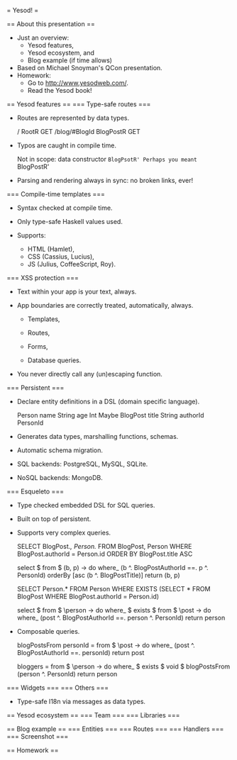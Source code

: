 = Yesod! =

== About this presentation ==

* Just an overview:
  * Yesod features,
  * Yesod ecosystem, and
  * Blog example (if time allows)
* Based on Michael Snoyman's QCon presentation.
* Homework:
  * Go to <http://www.yesodweb.com/>.
  * Read the Yesod book!


== Yesod features ==
=== Type-safe routes ===

* Routes are represented by data types.

    /             RootR     GET
    /blog/#BlogId BlogPostR GET

* Typos are caught in compile time.

    Not in scope: data constructor `BlogPsotR'
    Perhaps you meant `BlogPostR'

* Parsing and rendering always in sync: no broken links, ever!

=== Compile-time templates ===

* Syntax checked at compile time.

* Only type-safe Haskell values used.

* Supports:
  * HTML (Hamlet),
  * CSS (Cassius, Lucius),
  * JS (Julius, CoffeeScript, Roy).

=== XSS protection ===

* Text within your app is your text, always.

* App boundaries are correctly treated, automatically, always.

  * Templates,

  * Routes,

  * Forms,

  * Database queries.

* You never directly call any (un)escaping function.

=== Persistent ===

* Declare entity definitions in a DSL (domain specific language).

    Person
      name String
      age Int Maybe
    BlogPost
      title String
      authorId PersonId

* Generates data types, marshalling functions, schemas.

* Automatic schema migration.

* SQL backends: PostgreSQL, MySQL, SQLite.

* NoSQL backends: MongoDB.

=== Esqueleto ===

* Type checked embedded DSL for SQL queries.

* Built on top of persistent.

* Supports very complex queries.

    SELECT BlogPost.*, Person.*
    FROM BlogPost, Person
    WHERE BlogPost.authorId = Person.id
    ORDER BY BlogPost.title ASC

    select $
    from $ \(b, p) -> do
    where_ (b ^. BlogPostAuthorId ==. p ^. PersonId)
    orderBy [asc (b ^. BlogPostTitle)]
    return (b, p)


    SELECT Person.*
    FROM Person
    WHERE EXISTS (SELECT *
                  FROM BlogPost
                  WHERE BlogPost.authorId = Person.id)

    select $
    from $ \person -> do
    where_ $ exists $
             from $ \post -> do
             where_ (post ^. BlogPostAuthorId ==. person ^. PersonId)
    return person


* Composable queries.

    blogPostsFrom personId =
      from $ \post -> do
      where_ (post ^. BlogPostAuthorId ==. personId)
      return post

    bloggers =
      from $ \person -> do
      where_ $ exists $ void $ blogPostsFrom (person ^. PersonId)
      return person


=== Widgets ===
=== Others ===

* Type-safe I18n via messages as data types.


== Yesod ecosystem ==
=== Team ===
=== Libraries ===


== Blog example ==
=== Entities ===
=== Routes ===
=== Handlers ===
=== Screenshot ===


== Homework ==

